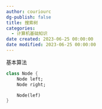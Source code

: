 ```yaml
---
author: couriourc
dg-publish: false
title: 搜索树
categories:
  - 计算机基础知识
date created: 2023-06-25 00:00:00
date modified: 2023-06-25 00:00:00
---
```


基本算法

```dart
class Node {
	Node left;
	Node right;

	Node(lef)
}

```
